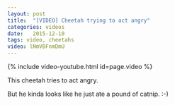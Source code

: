 ```yaml
---
layout: post
title:  "[VIDEO] Cheetah trying to act angry"
categories: videos
date:   2015-12-10
tags: video, cheetahs
video: lNmVBFnmDmU
---
```


{% include video-youtube.html id=page.video %}
<br/>

This cheetah tries to act angry.

But he kinda looks like he just ate a pound of catnip. :-)

